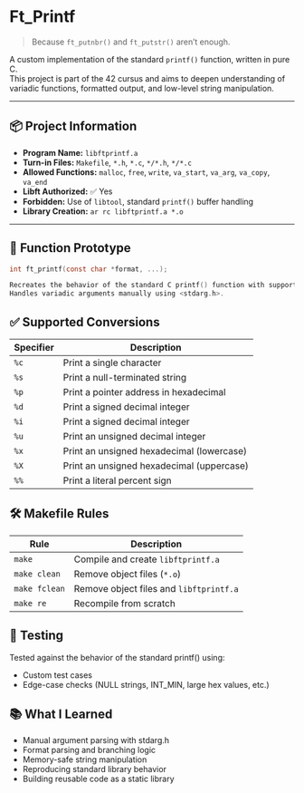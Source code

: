 # Ft_Printf

> Because `ft_putnbr()` and `ft_putstr()` aren’t enough.

A custom implementation of the standard `printf()` function, written in pure C.  
This project is part of the 42 cursus and aims to deepen understanding of variadic functions, formatted output, and low-level string manipulation.

---

## 📦 Project Information

- **Program Name:** `libftprintf.a`
- **Turn-in Files:** `Makefile`, `*.h`, `*.c`, `*/*.h`, `*/*.c`
- **Allowed Functions:** `malloc`, `free`, `write`, `va_start`, `va_arg`, `va_copy`, `va_end`
- **Libft Authorized:** ✅ Yes
- **Forbidden:** Use of `libtool`, standard `printf()` buffer handling
- **Library Creation:** `ar rc libftprintf.a *.o`

---

## 🔧 Function Prototype

```c
int ft_printf(const char *format, ...);

Recreates the behavior of the standard C printf() function with support for specific format specifiers.
Handles variadic arguments manually using <stdarg.h>.
```

## ✅ Supported Conversions

| Specifier | Description                              |
|-----------|------------------------------------------|
| `%c`      | Print a single character                 |
| `%s`      | Print a null-terminated string           |
| `%p`      | Print a pointer address in hexadecimal   |
| `%d`      | Print a signed decimal integer           |
| `%i`      | Print a signed decimal integer           |
| `%u`      | Print an unsigned decimal integer        |
| `%x`      | Print an unsigned hexadecimal (lowercase)|
| `%X`      | Print an unsigned hexadecimal (uppercase)|
| `%%`      | Print a literal percent sign             |

## 🛠 Makefile Rules

| Rule        | Description                                 |
|-------------|---------------------------------------------|
| `make`      | Compile and create `libftprintf.a`          |
| `make clean`| Remove object files (`*.o`)                 |
| `make fclean`| Remove object files and `libftprintf.a`    |
| `make re`   | Recompile from scratch                      |

## 🧪 Testing
Tested against the behavior of the standard printf() using:
- Custom test cases
- Edge-case checks (NULL strings, INT_MIN, large hex values, etc.)

## 📚 What I Learned
- Manual argument parsing with stdarg.h
- Format parsing and branching logic
- Memory-safe string manipulation
- Reproducing standard library behavior
- Building reusable code as a static library
